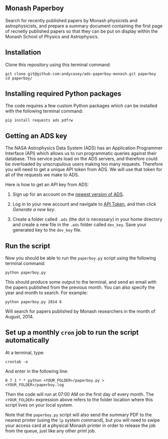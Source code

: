 Monash Paperboy
---------------

Search for recently published papers by Monash physicists and astrophysicists,
and prepare a summary document containing the first page of recnetly published
papers so that they can be put on display within the Monash School of Physics
and Astrophysics.


Installation
------------

Clone this repository using this terminal command:

    git clone git@github.com:andycasey/ads-paperboy-monash.git paperboy
    cd paperboy/

Installing required Python packages
-----------------------------------

The code requires a few custom Python packages which can be installed with the 
following terminal command:

    pip install requests ads pdfrw


Getting an ADS key
------------------

The NASA Astrophysics Data System (ADS) has an Application Programmer Interface 
(API) which allows us to run programmatic queries against their database. This 
service puts load on the ADS servers, and therefore could be overloaded by
unscrupulous users making too many requests. Therefore you will need to get a 
unique API token from ADS. We will use that token for all of the requests we 
make to ADS.

Here is how to get an API key from ADS:

  1. Sign up for an account on the [newest version of ADS](https://ui.adsabs.harvard.edu).

  2. Log in to your new account and navigate to [API Token](https://ui.adsabs.harvard.edu/#user/settings/token),
     and then click *Generate a new key*.

  3. Create a folder called `.ads` (the dot is necessary) in your home 
     directory and create a new file in the `.ads` folder called `dev_key`. 
     Save your generated key to the `dev_key` file.


Run the script
--------------

Now you should be able to run the `paperboy.py` script using the following 
terminal command:

    python paperboy.py 

This should produce some output to the terminal, and send an email with the 
papers published from the previous month. You can also specify the year and
month to search. For example:

    python paperboy.py 2014 8

Will search for papers published by Monash researchers in the month of August,
2014.


Set up a monthly `cron` job to run the script automatically
---------------------------------------------------------

At a terminal, type:

    crontab -e

And enter in the following line:

    0 7 1 * * python <YOUR_FOLDER>/paperboy.py > <YOUR_FOLDER>/paperboy.log

Then the code will run at 07:00 AM on the first day of every month. The 
`<YOUR_FOLDER>` expression above refers to the folder location where this script
lives on your local system. 

Note that the `paperboy.py` script will also send the summary PDF to the nearest
printer (using the `lp` system command), but you will need to swipe your access
card at a physical Monash printer in order to release the job from the queue,
just like any other print job.
